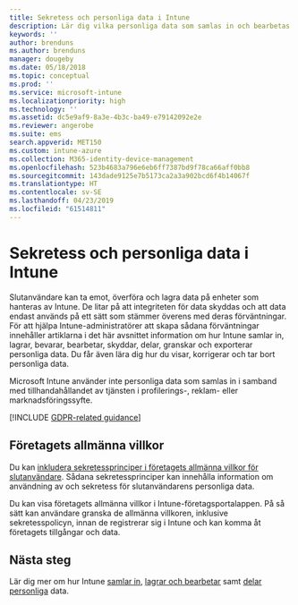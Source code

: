 ```yaml
---
title: Sekretess och personliga data i Intune
description: Lär dig vilka personliga data som samlas in och bearbetas i Intune.
keywords: ''
author: brenduns
ms.author: brenduns
manager: dougeby
ms.date: 05/18/2018
ms.topic: conceptual
ms.prod: ''
ms.service: microsoft-intune
ms.localizationpriority: high
ms.technology: ''
ms.assetid: dc5e9af9-8a3e-4b3c-ba49-e79142092e2e
ms.reviewer: angerobe
ms.suite: ems
search.appverid: MET150
ms.custom: intune-azure
ms.collection: M365-identity-device-management
ms.openlocfilehash: 523b4683a796e6eb6ff7387bd9f78ca66aff0bb8
ms.sourcegitcommit: 143dade9125e7b5173ca2a3a902bcd6f4b14067f
ms.translationtype: HT
ms.contentlocale: sv-SE
ms.lasthandoff: 04/23/2019
ms.locfileid: "61514811"
---
```

# <a name="privacy-and-personal-data-in-intune"></a>Sekretess och personliga data i Intune

Slutanvändare kan ta emot, överföra och lagra data på enheter som hanteras av Intune. De litar på att integriteten för data skyddas och att data endast används på ett sätt som stämmer överens med deras förväntningar. För att hjälpa Intune-administratörer att skapa sådana förväntningar innehåller artiklarna i det här avsnittet information om hur Intune samlar in, lagrar, bevarar, bearbetar, skyddar, delar, granskar och exporterar personliga data. Du får även lära dig hur du visar, korrigerar och tar bort personliga data.

Microsoft Intune använder inte personliga data som samlas in i samband med tillhandahållandet av tjänsten i profilerings-, reklam- eller marknadsföringssyfte.

[!INCLUDE [GDPR-related guidance](./includes/gdpr-dsr-and-stp-note.md)]

## <a name="your-company-terms-and-conditions"></a>Företagets allmänna villkor

Du kan [inkludera sekretessprinciper i företagets allmänna villkor för slutanvändare](company-portal-app.md). Sådana sekretessprinciper kan innehålla information om användning av och sekretess för slutanvändarens personliga data.

Du kan visa företagets allmänna villkor i Intune-företagsportalappen. På så sätt kan användare granska de allmänna villkoren, inklusive sekretesspolicyn, innan de registrerar sig i Intune och kan komma åt företagets tillgångar och data.

## <a name="next-steps"></a>Nästa steg

Lär dig mer om hur Intune [samlar in](privacy-data-collect.md), [lagrar och bearbetar](privacy-data-store-process.md) samt [delar personliga](privacy-data-secure-share.md) data. 
